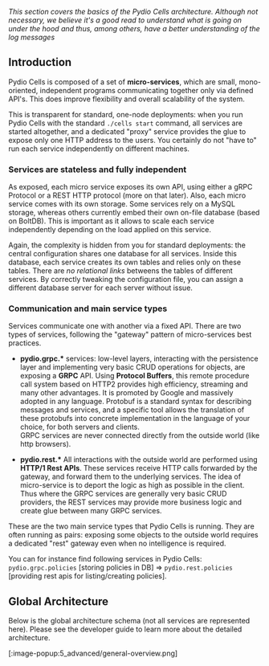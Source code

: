 _This section covers the basics of the Pydio Cells architecture. Although not necessary, we believe it's a good read to understand what is going on under the hood and thus, among others, have a better understanding of the log messages_

## Introduction

Pydio Cells is composed of a set of **micro-services**, which are small, mono-oriented, independent programs communicating together only via defined API's. This does improve flexibility and overall scalability of the system.

This is transparent for standard, one-node deployments: when you run Pydio Cells with the standard `./cells start` command, all services are started altogether, and a dedicated "proxy" service provides the glue to expose only one HTTP address to the users. You certainly do not "have to" run each service independently on different machines. 

### Services are stateless and fully independent

As exposed, each micro service exposes its own API, using either a gRPC Protocol or a REST HTTP protocol (more on that later). Also, each micro service comes with its own storage. Some services rely on a MySQL storage, whereas others currently embed their own on-file database (based on BoltDB). This is important as it allows to scale each service independently depending on the load applied on this service. 

Again, the complexity is hidden from you for standard deployments: the central configuration shares one database for all services. Inside this database, each service creates its own tables and relies only on these tables. There are *no relational links* betweens the tables of different services. By correctly tweaking the configuration file, you can assign a different database server for each server without issue.

### Communication and main service types

Services communicate one with another via a fixed API. There are two types of services, following the "gateway" pattern of micro-services best practices.

- __pydio.grpc.*__ services: low-level layers, interacting with the persistence layer and implementing very basic CRUD operations for objects, are exposing a **GRPC** API. Using **Protocol Buffers**, this remote procedure call system based on HTTP2 provides high efficiency, streaming and many other advantages. It is promoted by Google and massively adopted in any language. Protobuf is a standard syntax for describing messages and services, and a specific tool allows the translation of these protobufs into concrete implementation in the language of your choice, for both servers and clients.  
GRPC services are never connected directly from the outside world (like http browsers).

- __pydio.rest.*__ All interactions with the outside world are performed using **HTTP/1 Rest APIs**. These services receive HTTP calls forwarded by the gateway, and forward them to the underlying services. The idea of micro-service is to deport the logic as high as possible in the client. Thus where the GRPC services are generally very basic CRUD providers, the REST services may provide more business logic and create glue between many GRPC services.  

These are the two main service types that Pydio Cells is running. They are often running as pairs: exposing some objects to the outside world requires a dedicated "rest" gateway even when no intelligence is required. 

You can for instance find following services in Pydio Cells:  
`pydio.grpc.policies` [storing policies in DB]  => `pydio.rest.policies` [providing rest apis for listing/creating policies].

## Global Architecture

Below is the global architecture schema (not all services are represented here). Please see the developer guide to learn more about the detailed architecture.

[:image-popup:5_advanced/general-overview.png]
